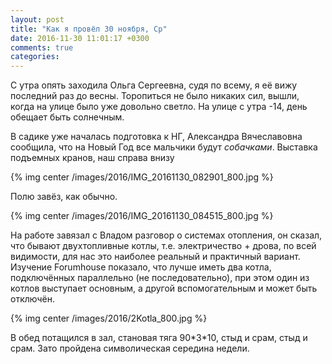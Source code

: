 ```yaml
---
layout: post
title: "Как я провёл 30 ноября, Ср"
date: 2016-11-30 11:01:17 +0300
comments: true
categories: 
---
```

С утра опять заходила Ольга Сергеевна, судя по всему, я её вижу последний раз до весны. Торопиться не было никаких сил, вышли, когда на улице было уже довольно светло. На улице с утра -14, день обещает быть солнечным.

В садике уже началась подготовка к НГ, Александра Вячеславовна сообщила, что на Новый Год все мальчики будут _собачками_. Выставка подъемных кранов, наш справа внизу

{% img center /images/2016/IMG_20161130_082901_800.jpg %}

Полю завёз, как обычно.

{% img center /images/2016/IMG_20161130_084515_800.jpg %}

На работе завязал с Владом разговор о системах отопления, он сказал, что бывают двухтопливные котлы, т.е. электричество + дрова, по всей видимости, для нас это наиболее реальный и практичный вариант. Изучение Forumhouse показало, что лучше иметь два котла, подключённых параллельно (не последовательно), при этом один из котлов выступает основным, а другой вспомогательным и может быть отключён.

{% img center /images/2016/2Kotla_800.jpg %}

В обед потащился в зал, становая тяга 90\*3\*10, стыд и срам, стыд и срам. Зато пройдена символическая середина недели.